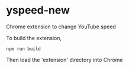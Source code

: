 # yspeed-new
Chrome extension to change YouTube speed

To build the extension,
```
npm run build
```

Then load the 'extension' directory into Chrome
